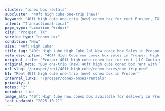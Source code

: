 ```yaml
---
cluster: "conex box rentals"
subcluster: "40ft high cube one-trip (new)"
keyword: "40ft high cube one-trip (new) conex box for rent Prosper, TX"
intent: "Transactional-Local"
page_type: "Location-Product"
city: "Prosper, TX"
service_type: "conex box"
condition: "New"
size: "40ft High Cube"
title_tag: "40ft High Cube High Cube 2pl New conex box Sales in Prosper | LC Container"
meta_description: "40ft High Cube new conex box sales in Prosper. High cube containers with extra height. Fast delivery, competitive pricing. Serving conex boxes area. Quote ID: BGN. Call (214) 524-4168 for your free quote today."
original_title: "Prosper 40ft high cube conex box for rent | LC Container"
original_meta: "Buy one-trip (new) 40ft high cube conex box rent with local delivery in Prosper, TX. LC Container — local Since 2003. Request a fast quote today."
url_slug: "/prosper/rent/40ft-high-cube/conex-boxes/one-trip-new"
h1: "Rent 40ft high cube one-trip (new) conex box in Prosper"
internal_links: "/prosper/conex-boxes/rentals"
priority: 3
notes: "2"
noindex: true
image_alt: "40ft High Cube new conex box available for delivery in Prosper"
last_updated: "2025-10-21"
---
```


<!-- TODO: Add unique city/inventory copy, images, and internal links here. -->
